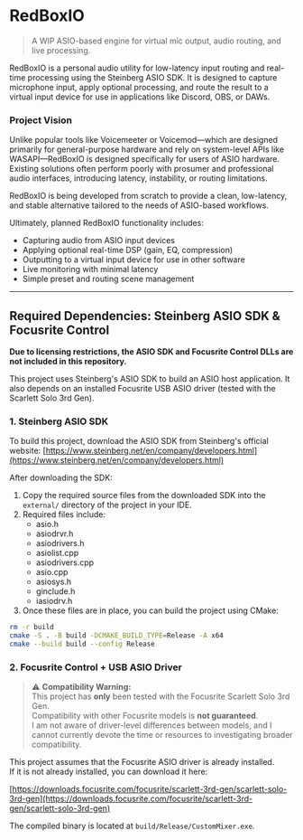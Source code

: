 # RedBoxIO
> A WIP ASIO-based engine for virtual mic output, audio routing, and live processing.

RedBoxIO is a personal audio utility for low-latency input routing and real-time processing using the Steinberg ASIO SDK. It is designed to capture microphone input, apply optional processing, and route the result to a virtual input device for use in applications like Discord, OBS, or DAWs.

### Project Vision

Unlike popular tools like Voicemeeter or Voicemod—which are designed primarily for general-purpose hardware and rely on system-level APIs like WASAPI—RedBoxIO is designed specifically for users of ASIO hardware. Existing solutions often perform poorly with prosumer and professional audio interfaces, introducing latency, instability, or routing limitations.

RedBoxIO is being developed from scratch to provide a clean, low-latency, and stable alternative tailored to the needs of ASIO-based workflows.

Ultimately, planned RedBoxIO functionality includes:
- Capturing audio from ASIO input devices
- Applying optional real-time DSP (gain, EQ, compression)
- Outputting to a virtual input device for use in other software
- Live monitoring with minimal latency
- Simple preset and routing scene management


---
## Required Dependencies: Steinberg ASIO SDK & Focusrite Control

**Due to licensing restrictions, the ASIO SDK and Focusrite Control DLLs are not included in this repository.**

This project uses Steinberg's ASIO SDK to build an ASIO host application. It also depends on an installed Focusrite USB ASIO driver (tested with the Scarlett Solo 3rd Gen).


### 1. Steinberg ASIO SDK
To build this project, download the ASIO SDK from Steinberg's official website:
[https://www.steinberg.net/en/company/developers.html](https://www.steinberg.net/en/company/developers.html)

After downloading the SDK:
1. Copy the required source files from the downloaded SDK into the `external/` directory of the project in your IDE.
2. Required files include:
    - asio.h
    - asiodrvr.h
    - asiodrivers.h
    - asiolist.cpp
    - asiodrivers.cpp
    - asio.cpp
    - asiosys.h
    - ginclude.h
    - iasiodrv.h
3. Once these files are in place, you can build the project using CMake:

```bash
rm -r build
cmake -S . -B build -DCMAKE_BUILD_TYPE=Release -A x64
cmake --build build --config Release
```

### 2. Focusrite Control + USB ASIO Driver

> ⚠️ **Compatibility Warning:**  
>This project has **only** been tested with the Focusrite Scarlett Solo 3rd Gen.  
> Compatibility with other Focusrite models is **not guaranteed**.  
> I am not aware of driver-level differences between models, and I cannot currently devote the time or resources to investigating broader compatibility.

This project assumes that the Focusrite ASIO driver is already installed.  
If it is not already installed, you can download it here:

[https://downloads.focusrite.com/focusrite/scarlett-3rd-gen/scarlett-solo-3rd-gen](https://downloads.focusrite.com/focusrite/scarlett-3rd-gen/scarlett-solo-3rd-gen)

The compiled binary is located at ```build/Release/CustomMixer.exe```.